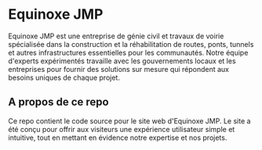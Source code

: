 
# Equinoxe JMP
Equinoxe JMP est une entreprise de génie civil et travaux de voirie spécialisée dans la construction et la réhabilitation de routes, ponts, tunnels et autres infrastructures essentielles pour les communautés. Notre équipe d'experts expérimentés travaille avec les gouvernements locaux et les entreprises pour fournir des solutions sur mesure qui répondent aux besoins uniques de chaque projet.

## A propos de ce repo
Ce repo contient le code source pour le site web d'Equinoxe JMP. Le site a été conçu pour offrir aux visiteurs une expérience utilisateur simple et intuitive, tout en mettant en évidence notre expertise et nos projets.
